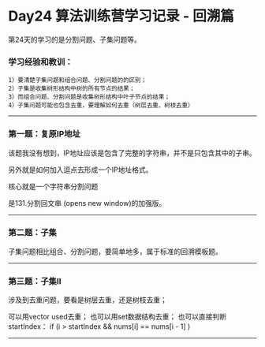 
# Day24 算法训练营学习记录 - 回溯篇

第24天的学习的是分割问题、子集问题等。

### 学习经验和教训：
    1）要清楚子集问题和组合问题、分割问题的的区别；
    2）子集是收集树形结构中树的所有节点的结果；
    3）而组合问题、分割问题是收集树形结构中叶子节点的结果；
    4）子集问题可能也包含去重，要理解如何去重（树层去重、树枝去重）

    


---

### 第一题：复原IP地址

  该题我没有想到，IP地址应该是包含了完整的字符串，并不是只包含其中的子串。

  另外就是如何加入逗点去形成一个IP地址格式。

  核心就是一个字符串分割问题

  是131.分割回文串 (opens new window)的加强版。




---
### 第二题：子集  
 
子集问题相比组合、分割问题，要简单地多，属于标准的回溯模板题。


---

### 第三题：子集II
涉及到去重问题，要看是树层去重，还是树枝去重；

可以用vector<bool> used去重；
也可以用set数据结构去重；
也可以直接判断startIndex： if (i > startIndex && nums[i] == nums[i - 1] )

---
